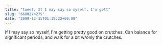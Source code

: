 ```yaml
---
title: "tweet: If I may say so myself, I'm gett"
slug: "6680274279"
date: "2009-12-15T01:19:22+00:00"
---
```

If I may say so myself, I'm getting pretty good on crutches. Can balance for significant periods, and walk for a bit w/only the crutches.